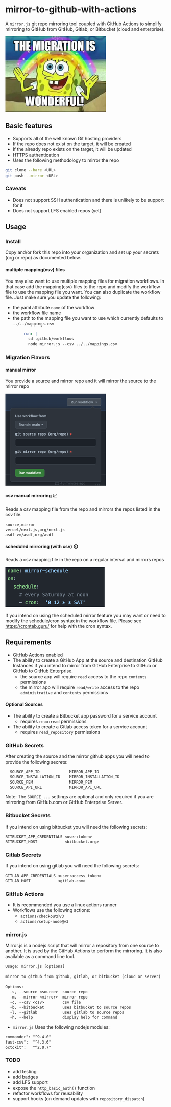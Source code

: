 # mirror-to-github-with-actions
A `mirror.js` git repo mirroring tool coupled with GitHub Actions to simplify mirroring to GitHub from GitHub, Gitlab, or Bitbucket (cloud and enterprise).

<img src="docs/imgs/sb.jpg" width="315"/>

## Basic features
- Supports all of the well known Git hosting providers
- If the repo does not exist on the target, it will be created
- If the already repo exists on the target, it will be updated
- HTTPS authentication
- Uses the following methodology to mirror the repo
```bash
git clone --bare <URL>
git push --mirror <URL>
```

### Caveats
- Does not support SSH authentication and there is unlikely to be support for it
- Does not support LFS enabled repos (yet)

## Usage
### Install
Copy and/or fork this repo into your organization and set up your secrets (org or repo) as documented below.

#### multiple mapping(csv) files
You may also want to use multiple mapping files for migration workflows. In that case add the mapping(csv) files to the repo and modify the workflow file to use the mapping file you want. You can also duplicate the workflow file. Just make sure you update the following:
- the yaml attribute `name` of the workflow 
- the workflow file name
- the path to the mapping file you want to use which currently defaults to `../../mappings.csv`
```yaml
        run: |
          cd .github/workflows
          node mirror.js --csv ../../mappings.csv
```


### Migration Flavors
#### manual mirror
You provide a source and mirror repo and it will mirror the source to the mirror repo

<img src="docs/imgs/manual.png" width="315"/>

#### csv manual mirroring 	:chart_with_upwards_trend:
Reads a csv mapping file from the repo and mirrors the repos listed in the csv file. 

```csv
source,mirror
vercel/next.js,org/next.js
asdf-vm/asdf,org/asdf
```

#### scheduled mirroring (with csv) :timer_clock:
Reads a csv mapping file in the repo on a regular interval and mirrors repos

![manual](docs/imgs/schedule.png)

If you intend on using the scheduled mirror feature you may want or need to modify the schedule/cron syntax in the workflow file. Please see https://crontab.guru/ for help with the cron syntax.

## Requirements
- GitHub Actions enabled
- The ability to create a GitHub App at the source and destination GitHub Instances if you intend to mirror from GitHub Enterprise to GitHub or GitHub to GitHub Enterprise.
  - the source app will require `read` access to the repo `contents` permissions
  - the mirror app will require `read/write` access to the repo `administrative` and `contents` permissions
#### Optional Sources
- The ability to create a Bitbucket app password for a service account
  - requires `repo:read` permissions
- The ability to create a Gitlab access token for a service account
  - requires `read_repository` permissions     

### **GitHub Secrets**

After creating the source and the mirror github apps you will need to provide the following secrets:
```
  SOURCE_APP_ID             MIRROR_APP_ID
  SOURCE_INSTALLATION_ID    MIRROR_INSTALLATION_ID
  SOURCE_PEM                MIRROR_PEM 
  SOURCE_API_URL            MIRROR_API_URL
```
Note: The `SOURCE_...` settings are optional and only required if you are mirroring from GitHub.com or GitHub Enterprise Server.

### **Bitbucket Secrets**
If you intend on using bitbucket you will need the following secrets:
```
BITBUCKET_APP_CREDENTIALS <user:token>
BITBUCKET_HOST            <bitbucket.org>
```

### **Gitlab Secrets**
If you intend on using gitlab you will need the following secrets:
```
GITLAB_APP_CREDENTIALS <user:access_token>
GITLAB_HOST            <gitlab.com>
```
### **GitHub Actions**
  - It is recommended you use a linux actions runner 
  - Workflows use the following actions:
    - `actions/checkout@v3`
    - `actions/setup-node@v3`

### **mirror.js**
Mirror.js is a nodejs script that will mirror a repository from one source to another. It is used by the GitHub Actions to perform the mirroring. It is also available as a command line tool.

```
Usage: mirror.js [options]

mirror to github from github, gitlab, or bitbucket (cloud or server)

Options:
  -s, --source <source>  source repo
  -m, --mirror <mirror>  mirror repo
  -c, --csv <csv>        csv file
  -b, --bitbucket        uses bitbucket to source repos
  -l, --gitlab           uses gitlab to source repos
  -h, --help             display help for command
```


  - `mirror.js` Uses the following nodejs modules:
```
commander": "^9.4.0"
fast-csv":  "^4.3.6"
octokit":   "^2.0.7"
```
### TODO
- add testing
- add badges
- add LFS support
- expose the `http_basic_auth()` function
- refactor workflows for reusability
- support hooks (on demand updates with `repository_dispatch`)
